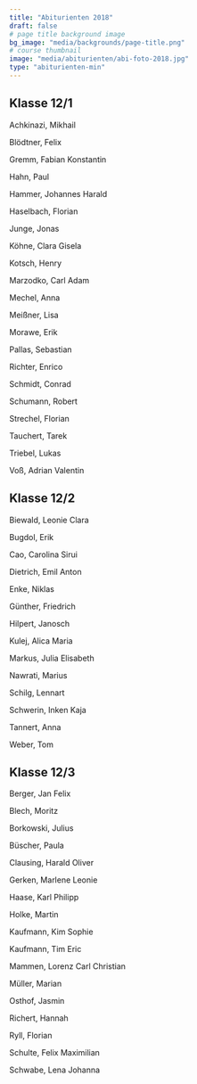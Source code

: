 ```yaml
---
title: "Abiturienten 2018"
draft: false
# page title background image
bg_image: "media/backgrounds/page-title.png"
# course thumbnail
image: "media/abiturienten/abi-foto-2018.jpg"
type: "abiturienten-min"
---
```


## Klasse 12/1

Achkinazi, Mikhail

Blödtner, Felix

Gremm, Fabian Konstantin

Hahn, Paul

Hammer, Johannes Harald

Haselbach, Florian

Junge, Jonas

Köhne, Clara Gisela

Kotsch, Henry

Marzodko, Carl Adam

Mechel, Anna

Meißner, Lisa

Morawe, Erik

Pallas, Sebastian

Richter, Enrico

Schmidt, Conrad

Schumann, Robert

Strechel, Florian

Tauchert, Tarek

Triebel, Lukas

Voß, Adrian Valentin

## Klasse 12/2

Biewald, Leonie Clara

Bugdol, Erik

Cao, Carolina Sirui

Dietrich, Emil Anton

Enke, Niklas

Günther, Friedrich

Hilpert, Janosch

Kulej, Alica Maria

Markus, Julia Elisabeth

Nawrati, Marius

Schilg, Lennart

Schwerin, Inken Kaja

Tannert, Anna

Weber, Tom

## Klasse 12/3

Berger, Jan Felix

Blech, Moritz

Borkowski, Julius

Büscher, Paula

Clausing, Harald Oliver

Gerken, Marlene Leonie

Haase, Karl Philipp

Holke, Martin

Kaufmann, Kim Sophie

Kaufmann, Tim Eric

Mammen, Lorenz Carl Christian

Müller, Marian

Osthof, Jasmin

Richert, Hannah

Ryll, Florian

Schulte, Felix Maximilian

Schwabe, Lena Johanna
